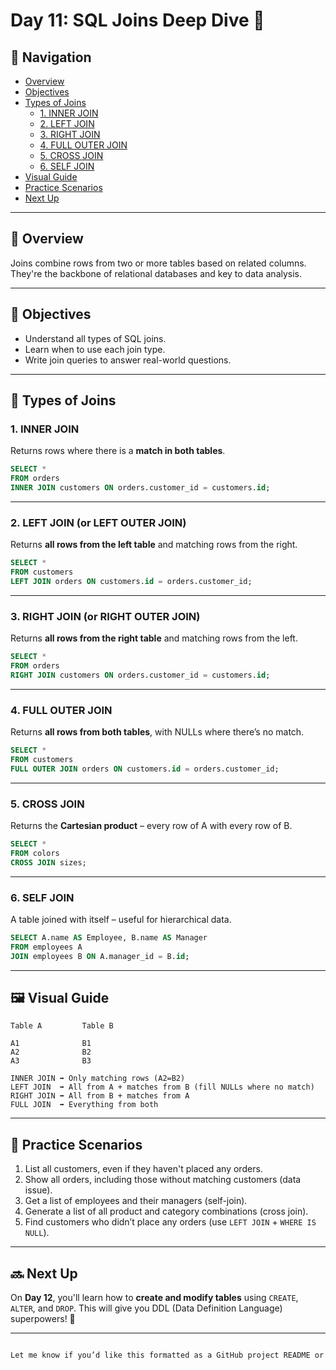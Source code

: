 # Day 11: SQL Joins Deep Dive 🔄

## 🧭 Navigation
- [Overview](#overview)
- [Objectives](#objectives)
- [Types of Joins](#types-of-joins)
  - [1. INNER JOIN](#1-inner-join)
  - [2. LEFT JOIN](#2-left-join)
  - [3. RIGHT JOIN](#3-right-join)
  - [4. FULL OUTER JOIN](#4-full-outer-join)
  - [5. CROSS JOIN](#5-cross-join)
  - [6. SELF JOIN](#6-self-join)
- [Visual Guide](#visual-guide)
- [Practice Scenarios](#practice-scenarios)
- [Next Up](#next-up)

---

## 📖 Overview
Joins combine rows from two or more tables based on related columns. They're the backbone of relational databases and key to data analysis.

---

## 🎯 Objectives
- Understand all types of SQL joins.
- Learn when to use each join type.
- Write join queries to answer real-world questions.

---

## 🔗 Types of Joins

### 1. INNER JOIN
Returns rows where there is a **match in both tables**.

```sql
SELECT *
FROM orders
INNER JOIN customers ON orders.customer_id = customers.id;
```

---

### 2. LEFT JOIN (or LEFT OUTER JOIN)
Returns **all rows from the left table** and matching rows from the right.

```sql
SELECT *
FROM customers
LEFT JOIN orders ON customers.id = orders.customer_id;
```

---

### 3. RIGHT JOIN (or RIGHT OUTER JOIN)
Returns **all rows from the right table** and matching rows from the left.

```sql
SELECT *
FROM orders
RIGHT JOIN customers ON orders.customer_id = customers.id;
```

---

### 4. FULL OUTER JOIN
Returns **all rows from both tables**, with NULLs where there’s no match.

```sql
SELECT *
FROM customers
FULL OUTER JOIN orders ON customers.id = orders.customer_id;
```

---

### 5. CROSS JOIN
Returns the **Cartesian product** – every row of A with every row of B.

```sql
SELECT *
FROM colors
CROSS JOIN sizes;
```

---

### 6. SELF JOIN
A table joined with itself – useful for hierarchical data.

```sql
SELECT A.name AS Employee, B.name AS Manager
FROM employees A
JOIN employees B ON A.manager_id = B.id;
```

---

## 🖼️ Visual Guide
```plaintext
Table A         Table B

A1              B1
A2              B2
A3              B3

INNER JOIN ➡️ Only matching rows (A2=B2)
LEFT JOIN  ➡️ All from A + matches from B (fill NULLs where no match)
RIGHT JOIN ➡️ All from B + matches from A
FULL JOIN  ➡️ Everything from both
```

---

## 🧪 Practice Scenarios
1. List all customers, even if they haven't placed any orders.
2. Show all orders, including those without matching customers (data issue).
3. Get a list of employees and their managers (self-join).
4. Generate a list of all product and category combinations (cross join).
5. Find customers who didn’t place any orders (use `LEFT JOIN` + `WHERE IS NULL`).

---

## 🔜 Next Up
On **Day 12**, you'll learn how to **create and modify tables** using `CREATE`, `ALTER`, and `DROP`. This will give you DDL (Data Definition Language) superpowers! 🧙

---
```markdown

Let me know if you’d like this formatted as a GitHub project README or in a ZIP with all previous days!
